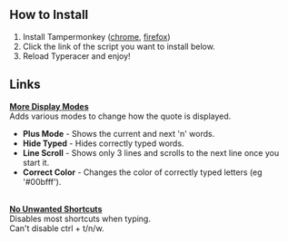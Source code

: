 ## How to Install
1. Install Tampermonkey ([chrome](https://chrome.google.com/webstore/detail/tampermonkey/dhdgffkkebhmkfjojejmpbldmpobfkfo?hl=fr), [firefox](https://addons.mozilla.org/fr/firefox/addon/tampermonkey/))
2. Click the link of the script you want to install below.
3. Reload Typeracer and enjoy!

## Links
<b><a href="https://github.com/altrocality/Typeracer/raw/main/more_display_modes.user.js">More Display Modes</a></b>
<br>
Adds various modes to change how the quote is displayed.
- <b>Plus Mode</b> - Shows the current and next 'n' words.
- <b>Hide Typed</b> - Hides correctly typed words.
- <b>Line Scroll</b> - Shows only 3 lines and scrolls to the next line once you start it.
- <b>Correct Color</b> - Changes the color of correctly typed letters (eg '#00bfff').
<br>
<b><a href="https://github.com/altrocality/Typeracer/raw/main/no_unwanted_shortcuts.user.js">No Unwanted Shortcuts</a></b>
<br>
Disables most shortcuts when typing.
<br>
Can't disable ctrl + t/n/w.
